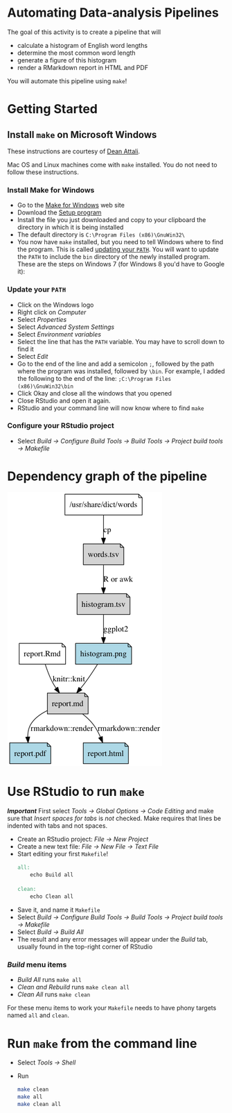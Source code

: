 Automating Data-analysis Pipelines
================================================================================

The goal of this activity is to create a pipeline that will

+ calculate a histogram of English word lengths
+ determine the most common word length
+ generate a figure of this histogram
+ render a RMarkdown report in HTML and PDF

You will automate this pipeline using `make`!

Getting Started
================================================================================

Install `make` on Microsoft Windows
------------------------------------------------------------

These instructions are courtesy of [Dean Attali](https://github.com/daattali).

Mac OS and Linux machines come with `make` installed. You do not need to follow these instructions.

### Install Make for Windows

+ Go to the [Make for Windows](http://gnuwin32.sourceforge.net/packages/make.htm) web site
+ Download the [Setup program](http://gnuwin32.sourceforge.net/downlinks/make.php)
+ Install the file you just downloaded and copy to your clipboard the directory in which it is being installed
+ The default directory is `C:\Program Files (x86)\GnuWin32\`
+ You now have `make` installed, but you need to tell Windows where to find the program. This is called [updating your `PATH`](https://www.google.ca/webhp?sourceid=chrome-instant&ion=1&espv=2&ie=UTF-8#q=windows%20update%20path%20variable). You will want to update the `PATH` to include the `bin` directory of the newly installed program. These are the steps on Windows 7 (for Windows 8 you'd have to Google it):

### Update your `PATH`

+ Click on the Windows logo
+ Right click on *Computer*
+ Select *Properties*
+ Select *Advanced System Settings*
+ Select *Environment variables*
+ Select the line that has the `PATH` variable. You may have to scroll down to find it
+ Select *Edit*
+ Go to the end of the line and add a semicolon `;`, followed by the path where the program was installed, followed by `\bin`. For example, I added the following to the end of the line: `;C:\Program Files (x86)\GnuWin32\bin`
+ Click Okay and close all the windows that you opened
+ Close RStudio and open it again.
+ RStudio and your command line will now know where to find `make`

### Configure your RStudio project

+ Select *Build -> Configure Build Tools -> Build Tools -> Project build tools -> Makefile*

Dependency graph of the pipeline
================================================================================

[![block023_pipelines/images/activity.png](block023_pipelines/images/activity.png)](block023_pipelines/images/activity.gv)

Use RStudio to run `make`
================================================================================

***Important*** First select *Tools -> Global Options -> Code Editing* and make sure that *Insert spaces for tabs* is *not* checked. Make requires that lines be indented with tabs and not spaces.

+ Create an RStudio project: *File -> New Project*
+ Create a new text file: *File -> New File -> Text File*
+ Start editing your first `Makefile`!
	```makefile
	all:
		echo Build all

	clean:
		echo Clean all
	```
+ Save it, and name it `Makefile`
+ Select *Build -> Configure Build Tools -> Build Tools -> Project build tools -> Makefile*
+ Select *Build -> Build All*
+ The result and any error messages will appear under the *Build* tab, usually found in the top-right corner of RStudio

### *Build* menu items

+ *Build All* runs `make all`
+ *Clean and Rebuild* runs `make clean all`
+ *Clean All* runs `make clean`

For these menu items to work your `Makefile` needs to have phony targets named `all` and `clean`.

Run `make` from the command line
================================================================================

+ Select *Tools -> Shell*
+ Run

	```sh
	make clean
	make all
	make clean all
	```
